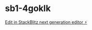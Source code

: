 # sb1-4goklk

[Edit in StackBlitz next generation editor ⚡️](https://stackblitz.com/~/github.com/laurenburley/sb1-4goklk)